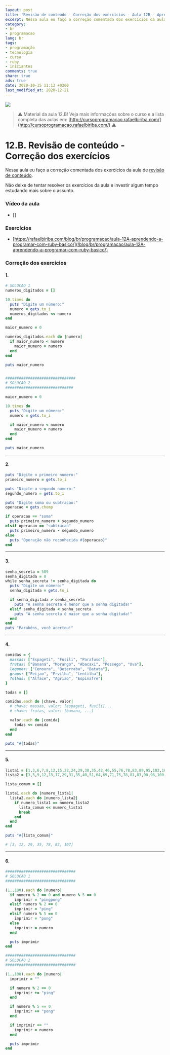 ```yaml
---
layout: post
title: 'Revisão de conteúdo - Correção dos exercícios - Aula 12B - Aprendendo a programar com Ruby: O Básico para iniciantes'
excerpt: Nessa aula eu faço a correção comentada dos exercícios da aula de revisão de conteúdo(12A). Este é o material da aula 12B do curso aprendendo a programar com ruby, o básico para iniciantes. Nunca é tarde para começar a programar! Eu criei um curso gratuito, fácil e didático voltado para iniciantes. Confira mais informações aqui nessa publicação.
category:
- br
- programacao
lang: br
tags:
- programação
- tecnologia
- curso
- ruby
- iniciantes
comments: true
share: true
ads: true
date: 2020-10-15 11:13 +0200
last_modified_at: 2020-12-21
---
```

![](/blog/images/curso_ruby_basico/banner-curso-ruby-12B.jpg)

> :warning: Material da aula 12.B! Veja mais informações sobre o curso e a lista completa das aulas em: [http://cursoprogramacao.rafaelbiriba.com/](http://cursoprogramacao.rafaelbiriba.com/) :warning:

# 12.B. Revisão de conteúdo - Correção dos exercícios

Nessa aula eu faço a correção comentada dos exercícios da aula de [revisão de conteúdo](https://rafaelbiriba.com/blog/br/programacao/aula-12A-aprendendo-a-programar-com-ruby-basico/).

Não deixe de tentar resolver os exercícios da aula e investir algum tempo estudando mais sobre o assunto.

### Vídeo da aula

- []

### Exercícios

- [https://rafaelbiriba.com/blog/br/programacao/aula-12A-aprendendo-a-programar-com-ruby-basico/](/blog/br/programacao/aula-12A-aprendendo-a-programar-com-ruby-basico/)

### Correção dos exercícios

#### 1.

```ruby
# SOLUCAO 1
numeros_digitados = []

10.times do
  puts "Digite um número:"
  numero = gets.to_i
  numeros_digitados << numero
end

maior_numero = 0

numeros_digitados.each do |numero|
  if maior_numero < numero
    maior_numero = numero
  end
end

puts maior_numero


###############################
# SOLUCAO 2
##############################

maior_numero = 0

10.times do
  puts "Digite um número:"
  numero = gets.to_i

  if maior_numero < numero
    maior_numero = numero
  end
end

puts maior_numero

```

---

#### 2.

```ruby
puts "Digite o primeiro numero:"
primeiro_numero = gets.to_i

puts "Digite o segundo numero:"
segundo_numero = gets.to_i

puts "Digite soma ou subtracao:"
operacao = gets.chomp

if operacao == "soma"
  puts primeiro_numero + segundo_numero
elsif operacao == "subtracao"
  puts primeiro_numero - segundo_numero
else
  puts "Operação não reconhecida #{operacao}"
end

```

---

#### 3.

```ruby
senha_secreta = 589
senha_digitada = 0
while senha_secreta != senha_digitada do
  puts "Digite um número:"
  senha_digitada = gets.to_i

  if senha_digitada > senha_secreta
    puts "A senha secreta é menor que a senha digitada!"
  elsif senha_digitada < senha_secreta
    puts "A senha secreta é maior que a senha digitada!"
  end
end
puts "Parabéns, você acertou!"

```

---

#### 4.

```ruby
comidas = {
  massas: ["Espageti", "Fusili", "Parafuso"],
  frutas: ["Banana", "Morango", "Abacaxi", "Pessego", "Uva"],
  legumes: ["Cenoura", "Beterraba", "Batata"],
  graos: ["Feijao", "Ervilha", "Lentilha"],
  folhas: ["Alface", "Agriao", "Espinafre"]
}

todas = []

comidas.each do |chave, valor|
  # chave: massas, valor: [espageti, fusili]...
  # chave: frutas, valor: [banana, ...]

  valor.each do |comida|
    todas << comida
  end
end

puts "#{todas}"

```

---

#### 5.

```ruby
lista1 = [1,3,6,7,8,12,15,22,24,29,30,35,42,46,55,76,78,83,89,95,102,107,114]
lista2 = [3,5,9,12,13,17,29,31,35,40,51,64,69,71,75,78,81,83,90,96,100,105,107]

lista_comum = []

lista1.each do |numero_lista1|
  lista2.each do |numero_lista2|
    if numero_lista1 == numero_lista2
      lista_comum << numero_lista1
      break
    end
  end
end

puts "#{lista_comum}"

# [3, 12, 29, 35, 78, 83, 107]
```

---

#### 6.


```ruby
###############################
# SOLUCAO 1
###############################

(1..100).each do |numero|
  if numero % 2 == 0 and numero % 5 == 0
    imprimir = "pingpong"
  elsif numero % 2 == 0
    imprimir = "ping"
  elsif numero % 5 == 0
    imprimir = "pong"
  else
    imprimir = numero
  end

  puts imprimir
end

###############################
# SOLUCAO 2
###############################

(1..100).each do |numero|
  imprimir = ""

  if numero % 2 == 0
    imprimir += "ping"
  end

  if numero % 5 == 0
    imprimir += "pong"
  end

  if imprimir == ""
    imprimir = numero
  end

  puts imprimir
end

```
